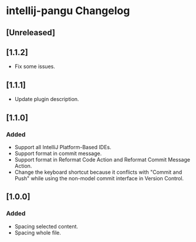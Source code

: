 <!-- Keep a Changelog guide -> https://keepachangelog.com -->

# intellij-pangu Changelog

## [Unreleased]

## [1.1.2]
- Fix some issues.

## [1.1.1]
- Update plugin description.

## [1.1.0]
### Added
- Support all IntelliJ Platform-Based IDEs.
- Support format in commit message.
- Support format in Reformat Code Action and Reformat Commit Message Action.
- Change the keyboard shortcut because it conflicts with "Commit and Push" while using the non-model commit interface in Version Control.

## [1.0.0]
### Added
- Spacing selected content.
- Spacing whole file.